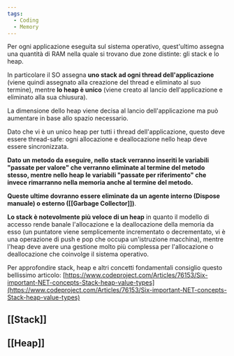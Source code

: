 ```yaml
---
tags:
  - Coding
  - Memory
---
```



Per ogni applicazione eseguita sul sistema operativo, quest'ultimo assegna una quantità di RAM nella quale si trovano due zone distinte: gli stack e lo heap.

In particolare il SO assegna **uno stack ad ogni thread dell'applicazione** (viene quindi assegnato alla creazione del thread e eliminato al suo termine), mentre **lo heap è unico** (viene creato al lancio dell'applicazione e eliminato alla sua chiusura).

La dimensione dello heap viene decisa al lancio dell'applicazione ma può aumentare in base allo spazio necessario.

Dato che vi è un unico heap per tutti i thread dell'applicazione, questo deve essere thread-safe: ogni allocazione e deallocazione nello heap deve essere sincronizzata.

**Dato un metodo da eseguire, nello stack verranno inseriti le variabili "passate per valore" che verranno eliminate al termine del metodo stesso, mentre nello heap le variabili "passate per riferimento" che invece rimarranno nella memoria anche al termine del metodo.**

**Queste ultime dovranno essere eliminate da un agente interno (Dispose manuale) o esterno ([[Garbage Collector]])**.

**Lo stack è notevolmente più veloce di un heap** in quanto il modello di accesso rende banale l'allocazione e la deallocazione della memoria da esso (un puntatore viene semplicemente incrementato o decrementato, vi è una operazione di push e pop che occupa un'istruzione macchina), mentre l'heap deve avere una gestione molto più complessa per l'allocazione o deallocazione che coinvolge il sistema operativo.

Per approfondire stack, heap e altri concetti fondamentali consiglio questo bellissimo articolo: [https://www.codeproject.com/Articles/76153/Six-important-NET-concepts-Stack-heap-value-types](https://www.codeproject.com/Articles/76153/Six-important-NET-concepts-Stack-heap-value-types)

## [[Stack]]
## [[Heap]]